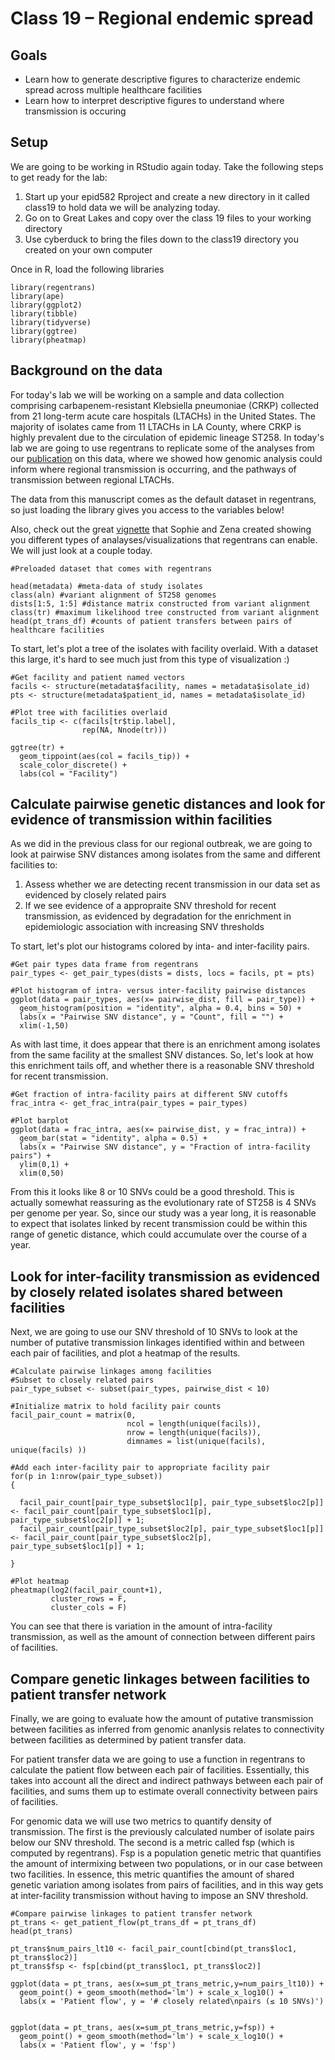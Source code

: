 Class 19 – Regional endemic spread
====================================

Goals
----
- Learn how to generate descriptive figures to characterize endemic spread across multiple healthcare facilities
- Learn how to interpret descriptive figures to understand where transmission is occuring

Setup
-----
We are going to be working in RStudio again today. Take the following steps to get ready for the lab:

1. Start up your epid582 Rproject and create a new directory in it called class19 to hold data we will be analyzing today. 
2. Go on to Great Lakes and copy over the class 19 files to your working directory
3. Use cyberduck to bring the files down to the class19 directory you created on your own computer

Once in R, load the following libraries

```
library(regentrans)
library(ape)
library(ggplot2)
library(tibble)
library(tidyverse)
library(ggtree)
library(pheatmap)
```

Background on the data
----------------------
For today's lab we will be working on a sample and data collection comprising carbapenem-resistant Klebsiella pneumoniae (CRKP) collected from 21 long-term acute care hospitals (LTACHs) in the United States. The majority of isolates came from 11 LTACHs in LA County, where CRKP is highly prevalent due to the circulation of epidemic lineage ST258. In today's lab we are going to use regentrans to replicate some of the analyses from our [publication](https://pubmed.ncbi.nlm.nih.gov/31451495/) on this data, where we showed how genomic analysis could inform where regional transmission is occurring, and the pathways of transmission between regional LTACHs. 

The data from this manuscript comes as the default dataset in regentrans, so just loading the library gives you access to the variables below!

Also, check out the great [vignette](https://snitkin-lab-umich.github.io/regentrans/articles/Introduction.html) that Sophie and Zena created showing you different types of analayses/visualizations that regentrans can enable. We will just look at a couple today.

```
#Preloaded dataset that comes with regentrans

head(metadata) #meta-data of study isolates
class(aln) #variant alignment of ST258 genomes
dists[1:5, 1:5] #distance matrix constructed from variant alignment
class(tr) #maximum likelihood tree constructed from variant alignment
head(pt_trans_df) #counts of patient transfers between pairs of healthcare facilities
```

To start, let's plot a tree of the isolates with facility overlaid. With a dataset this large, it's hard to see much just from this type of visualization :)
```
#Get facility and patient named vectors
facils <- structure(metadata$facility, names = metadata$isolate_id)
pts <- structure(metadata$patient_id, names = metadata$isolate_id)

#Plot tree with facilities overlaid
facils_tip <- c(facils[tr$tip.label],
                rep(NA, Nnode(tr)))

ggtree(tr) +
  geom_tippoint(aes(col = facils_tip)) +
  scale_color_discrete() +
  labs(col = "Facility")
```

Calculate pairwise genetic distances and look for evidence of transmission within facilities
--------------------------------------------------------------------------------------------
As we did in the previous class for our regional outbreak, we are going to look at pairwise SNV distances among isolates from the same and different facilities to:
1. Assess whether we are detecting recent transmission in our data set as evidenced by closely related pairs
2. If we see evidence of a appropraite SNV threshold for recent transmission, as evidenced by degradation for the enrichment in epidemiologic association with increasing SNV thresholds


To start, let's plot our histograms colored by inta- and inter-facility pairs.
```
#Get pair types data frame from regentrans
pair_types <- get_pair_types(dists = dists, locs = facils, pt = pts)

#Plot histogram of intra- versus inter-facility pairwise distances
ggplot(data = pair_types, aes(x= pairwise_dist, fill = pair_type)) +
  geom_histogram(position = "identity", alpha = 0.4, bins = 50) + 
  labs(x = "Pairwise SNV distance", y = "Count", fill = "") + 
  xlim(-1,50)
```

As with last time, it does appear that there is an enrichment among isolates from the same facility at the smallest SNV distances. So, let's look at how this enrichment tails off, and whether there is a reasonable SNV threshold for recent transmission. 

```
#Get fraction of intra-facility pairs at different SNV cutoffs
frac_intra <- get_frac_intra(pair_types = pair_types)

#Plot barplot
ggplot(data = frac_intra, aes(x= pairwise_dist, y = frac_intra)) +
  geom_bar(stat = "identity", alpha = 0.5) +
  labs(x = "Pairwise SNV distance", y = "Fraction of intra-facility pairs") +
  ylim(0,1) + 
  xlim(0,50)
```
From this it looks like 8 or 10 SNVs could be a good threshold. This is actually somewhat reassuring as the evolutionary rate of ST258 is 4 SNVs per genome per year. So, since our study was a year long, it is reasonable to expect that isolates linked by recent transmission could be within this range of genetic distance, which could accumulate over the course of a year.

Look for inter-facility transmission as evidenced by closely related isolates shared between facilities
-------------------------------------------------------------------------------------------------------

Next, we are going to use our SNV threshold of 10 SNVs to look at the number of putative transmission linkages identified within and between each pair of facilities, and plot a heatmap of the results.

```
#Calculate pairwise linkages among facilities
#Subset to closely related pairs
pair_type_subset <- subset(pair_types, pairwise_dist < 10)

#Initialize matrix to hold facility pair counts
facil_pair_count = matrix(0, 
                          ncol = length(unique(facils)), 
                          nrow = length(unique(facils)),
                          dimnames = list(unique(facils), unique(facils) ))

#Add each inter-facility pair to appropriate facility pair
for(p in 1:nrow(pair_type_subset))
{
  
  facil_pair_count[pair_type_subset$loc1[p], pair_type_subset$loc2[p]] <- facil_pair_count[pair_type_subset$loc1[p], pair_type_subset$loc2[p]] + 1;
  facil_pair_count[pair_type_subset$loc2[p], pair_type_subset$loc1[p]] <- facil_pair_count[pair_type_subset$loc2[p], pair_type_subset$loc1[p]] + 1;
  
}

#Plot heatmap
pheatmap(log2(facil_pair_count+1), 
         cluster_rows = F, 
         cluster_cols = F)
```

You can see that there is variation in the amount of intra-facility transmission, as well as the amount of connection between different pairs of facilities.

Compare genetic linkages between facilities to patient transfer network
-----------------------------------------------------------------------
Finally, we are going to evaluate how the amount of putative transmission between facilities as inferred from genomic ananlysis relates to connectivity between facilities as determined by patient transfer data. 

For patient transfer data we are going to use a function in regentrans to calculate the patient flow between each pair of facilities. Essentially, this takes into account all the direct and indirect pathways between each pair of facilities, and sums them up to estimate overall connectivity between pairs of facilities.

For genomic data we will use two metrics to quantify density of transmission. The first is the previously calculated number of isolate pairs below our SNV threshold. The second is a metric called fsp (which is computed by regentrans). Fsp is a population genetic metric that quantifies the amount of intermixing between two populations, or in our case between two facilities. In essence, this metric quantifies the amount of shared genetic variation among isolates from pairs of facilities, and in this way gets at inter-facility transmission without having to impose an SNV threshold.


```
#Compare pairwise linkages to patient transfer network
pt_trans <- get_patient_flow(pt_trans_df = pt_trans_df)
head(pt_trans)

pt_trans$num_pairs_lt10 <- facil_pair_count[cbind(pt_trans$loc1, pt_trans$loc2)]
pt_trans$fsp <- fsp[cbind(pt_trans$loc1, pt_trans$loc2)]

ggplot(data = pt_trans, aes(x=sum_pt_trans_metric,y=num_pairs_lt10)) +
  geom_point() + geom_smooth(method='lm') + scale_x_log10() +
  labs(x = 'Patient flow', y = '# closely related\npairs (≤ 10 SNVs)') 


ggplot(data = pt_trans, aes(x=sum_pt_trans_metric,y=fsp)) +
  geom_point() + geom_smooth(method='lm') + scale_x_log10() +
  labs(x = 'Patient flow', y = 'fsp') 
```

